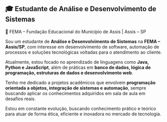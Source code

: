 ## 🎓 Estudante de Análise e Desenvolvimento de Sistemas  
📍 FEMA – Fundação Educacional do Município de Assis | Assis – SP

Sou um estudante de **Análise e Desenvolvimento de Sistemas** na **FEMA – Assis/SP**, com interesse em desenvolvimento de software, automação de processos e soluções tecnológicas voltadas para o atendimento ao cliente. 

Atualmente, estou focado no aprendizado de linguagens como **Java, Python e JavaScript**, além de práticas em **banco de dados, lógica de programação, estruturas de dados e desenvolvimento web**.

Tenho me dedicado a projetos acadêmicos que envolvem **programação orientada a objetos, integração de sistemas e automação**, sempre buscando aplicar os conhecimentos adquiridos em sala de aula em desafios reais.

Estou em constante evolução, buscando conhecimento prático e teórico para atuar de forma ética, eficiente e inovadora no mercado de tecnologia.
